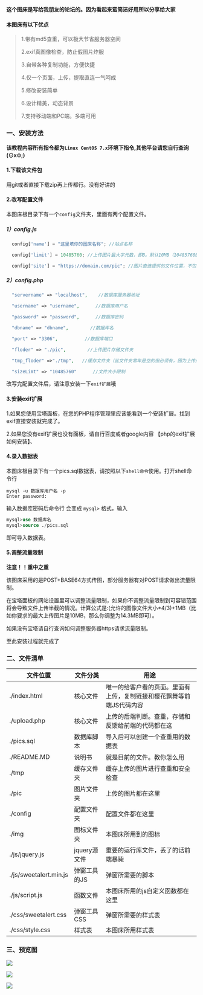 **这个图床是写给我朋友的论坛的。因为看起来蛮简洁好用所以分享给大家**

#### 本图床有以下优点

> 1.带有md5查重，可以极大节省服务器空间
>
> 2.exif真图像检查，防止假图片炸服
>
> 3.自带各种复制功能，方便快捷
>
> 4.仅一个页面，上传，提取直连一气呵成
>
> 5.修改安装简单
>
> 6.设计精美，动态背景
>
> 7.支持移动端和PC端。多端可用



### 一、安装方法

**该教程内容所有指令都为`Linux CentOS 7.x`环境下指令,其他平台请您自行查询(⊙x⊙;)**



#### 1.下载该文件包

用git或者直接下载zip再上传都行。没有好讲的



#### 2.改写配置文件

本图床根目录下有一个`config`文件夹，里面有两个配置文件。

##### 1）config.js

```javascript
  config['name'] = "这里填你的图床名称"; //站点名称

  config['limit'] = 10485760; //上传图片最大字元数，即B。默认10MB（10485760B）

  config['site'] = "https://domain.com/pic"; //图片直连提供的文件位置，不包含文件名。比如你上传后的文件叫123.png。上传后直连就是https://domain.com/pic/123.png
```

##### 2）config.php

```php
  "servername" => "localhost",    //数据库服务器地址

  "username" => "username",      //数据库用户名

  "password" => "password",      //数据库密码

  "dbname" => "dbname",        //数据库名

  "port" => "3306",          //数据库端口

  "floder" => "./pic",        //上传图片存储文件夹

  "tmp_floder" =>"./tmp",   //缓存文件夹（此文件夹常年是空的但必须有，因为上传后会产生一定的缓存，上传完成后会自动删除）

  "sizeLimt" => "10485760"      //文件大小限制
```

改写完配置文件后，请注意安装一下`exif扩展`哦



#### 3.安装exif扩展

1.如果您使用宝塔面板，在您的PHP程序管理里应该能看到一个安装扩展。找到exif直接安装就完成了。

2.如果您没有exif扩展也没有面板，请自行百度或者google内容 【php的exif扩展如何安装】、



#### 4.录入数据表

本图床根目录下有一个pics.sql数据表，请按照以下`shell命令`使用。打开shell命令行

```shell
mysql -u 数据库用户名 -p
Enter password:
```

输入数据库密码后命令行 会变成  `mysql>` 格式，输入

```sql
mysql>use 数据库名
mysql>source ./pics.sql 
```

即可导入数据表。



#### 5.调整流量限制

**注意！！重中之重**

该图床采用的是POST+BASE64方式传图，部分服务器有对POST请求做出流量限制。

在宝塔面板的网站设置里可以调整流量限制，如果你不调整流量限制到可容错范围将会导致文件上传半截的情况。计算公式是:(允许的图像文件大小*4/3)+1MB（比如你要求的最大上传图片是10MB，那么你调整为14.3MB即可）。

如果没有宝塔请自行查询如何调整服务器https请求流量限制。



至此安装过程就完成了



### 二、文件清单

| 文件位置               | 文件分类     | 用途                                                         |
| ---------------------- | ------------ | ------------------------------------------------------------ |
| ./index.html           | 核心文件     | 唯一的给客户看的页面。里面有上传，复制链接和樱花飘舞等前端JS代码内容 |
| ./upload.php           | 核心文件     | 上传的后端判断。查重，存储和反馈给前端的代码都在这           |
| ./pics.sql             | 数据库脚本   | 导入后可以创建一个查重用的数据表                             |
| ./README.MD            | 说明书       | 就是目前的文件。教你怎么用                                   |
| ./tmp                  | 缓存文件夹   | 缓存上传的图片进行查重和安全检查                             |
| ./pic                  | 图片文件夹   | 上传的图片都在这里                                           |
| ./config               | 配置文件夹   | 配置文件都在这里                                             |
| ./img                  | 图标文件夹   | 本图床所用到的图标                                           |
| ./js/jquery.js         | jquery源文件 | 重要的运行库文件，丢了的话前端暴毙                           |
| ./js/sweetalert.min.js | 弹窗工具的JS | 弹窗所需要的脚本                                             |
| ./js/script.js         | 函数文件     | 本图床所用的js自定义函数都在这里                             |
| ./css/sweetalert.css   | 弹窗工具CSS  | 弹窗所需要的样式表                                           |
| ./css/style.css        | 样式表       | 本图床所用样式表                                             |



### 三、预览图

![](https://mdzz.pro/picup/1.png)

![](https://mdzz.pro/picup/2.png)

![](https://mdzz.pro/picup/3.png)
